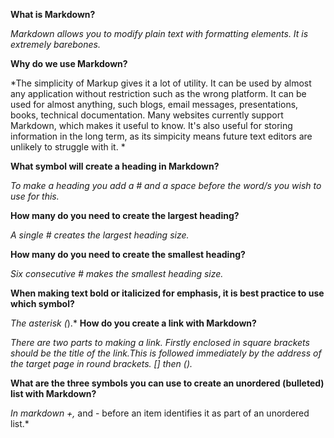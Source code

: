**What is Markdown?**

*Markdown allows you to modify plain text with formatting elements.  It is extremely barebones.*

**Why do we use Markdown?**

*The simplicity of Markup gives it a lot of utility.  It can be used by almost any application without restriction such as the wrong platform.  It can be used for almost anything, such blogs, email messages, presentations, books, technical documentation. Many websites currently support  Markdown, which makes it useful to know.  It's also useful for storing information in the long term, as  its simpicity means future text editors are unlikely to struggle with it. * 

**What symbol will create a heading in Markdown?**

*To make a heading you add a # and a space before the word/s you wish to use for this.*

**How many do you need to create the largest heading?**

*A single # creates the largest heading size.*

**How many do you need to create the smallest heading?**

*Six consecutive # makes the smallest heading size.*  

**When making text bold or italicized for emphasis, it is best practice to use which symbol?**

*The asterisk (*).*
**How do you create a link with Markdown?**

*There are two parts  to making a link.  Firstly enclosed in square brackets should be the title of the link.This is followed immediately by the address of the target page in round brackets.  [] then ().*

**What are the three symbols you can use to create an unordered (bulleted) list with Markdown?**

*In markdown +,* and - before an item identifies it as part of an unordered list.* 

